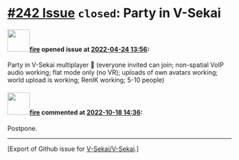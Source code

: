 # [\#242 Issue](https://github.com/V-Sekai/V-Sekai/issues/242) `closed`: Party in V-Sekai 

#### <img src="https://avatars.githubusercontent.com/u/32321?u=c2e06a3d2b49a467aa907e54aa259516440267cc&v=4" width="50">[fire](https://github.com/fire) opened issue at [2022-04-24 13:56](https://github.com/V-Sekai/V-Sekai/issues/242):

Party in V-Sekai multiplayer 🥳 (everyone invited can join; non-spatial VoIP audio working; flat mode only (no VR); uploads of own avatars working; world upload is working; RenIK working; 5-10 people)

#### <img src="https://avatars.githubusercontent.com/u/32321?u=c2e06a3d2b49a467aa907e54aa259516440267cc&v=4" width="50">[fire](https://github.com/fire) commented at [2022-10-18 14:36](https://github.com/V-Sekai/V-Sekai/issues/242#issuecomment-1282499943):

Postpone.


-------------------------------------------------------------------------------



[Export of Github issue for [V-Sekai/V-Sekai](https://github.com/V-Sekai/V-Sekai).]
